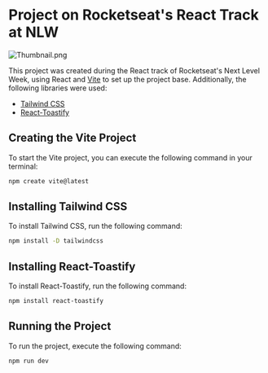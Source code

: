 # Project on Rocketseat's React Track at NLW

![Thumbnail.png](https://i.ibb.co/dW30kvw/Thumbnail.png)

This project was created during the React track of Rocketseat's Next Level Week, using React and [Vite](https://vitejs.dev/) to set up the project base. Additionally, the following libraries were used:

- [Tailwind CSS](https://tailwindcss.com/)
- [React-Toastify](https://www.npmjs.com/package/react-toastify)

## Creating the Vite Project

To start the Vite project, you can execute the following command in your terminal:

```bash
npm create vite@latest
```

## Installing Tailwind CSS

To install Tailwind CSS, run the following command:

```bash
npm install -D tailwindcss
```

## Installing React-Toastify

To install React-Toastify, run the following command:

```bash
npm install react-toastify
```

## Running the Project

To run the project, execute the following command:

```bash
npm run dev
```
```
